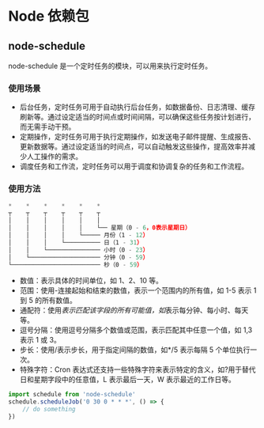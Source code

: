 # Node 依赖包

## node-schedule

node-schedule 是一个定时任务的模块，可以用来执行定时任务。

### 使用场景

-   后台任务，定时任务可用于自动执行后台任务，如数据备份、日志清理、缓存刷新等。通过设定适当的时间点或时间间隔，可以确保这些任务按计划进行，而无需手动干预。
-   定期操作，定时任务可用于执行定期操作，如发送电子邮件提醒、生成报告、更新数据等。通过设定适当的时间点，可以自动触发这些操作，提高效率并减少人工操作的需求。
-   调度任务和工作流，定时任务可以用于调度和协调复杂的任务和工作流程。

### 使用方法

```js
*    *    *    *    *    *
┬    ┬    ┬    ┬    ┬    ┬
│    │    │    │    │    │
│    │    │    │    │    └── 星期（0 - 6，0表示星期日）
│    │    │    │    └───── 月份（1 - 12）
│    │    │    └────────── 日（1 - 31）
│    │    └─────────────── 小时（0 - 23）
│    └──────────────────── 分钟（0 - 59）
└───────────────────────── 秒（0 - 59）

```

-   数值：表示具体的时间单位，如 1、2、10 等。
-   范围：使用-连接起始和结束的数值，表示一个范围内的所有值，如 1-5 表示 1 到 5 的所有数值。
-   通配符：使用*表示匹配该字段的所有可能值，如*表示每分钟、每小时、每天等。
-   逗号分隔：使用逗号分隔多个数值或范围，表示匹配其中任意一个值，如 1,3 表示 1 或 3。
-   步长：使用/表示步长，用于指定间隔的数值，如\*/5 表示每隔 5 个单位执行一次。
-   特殊字符：Cron 表达式还支持一些特殊字符来表示特定的含义，如?用于替代日和星期字段中的任意值，L 表示最后一天，W 表示最近的工作日等。

```js
import schedule from 'node-schedule'
schedule.scheduleJob('0 30 0 * * *', () => {
    // do something
})
```
